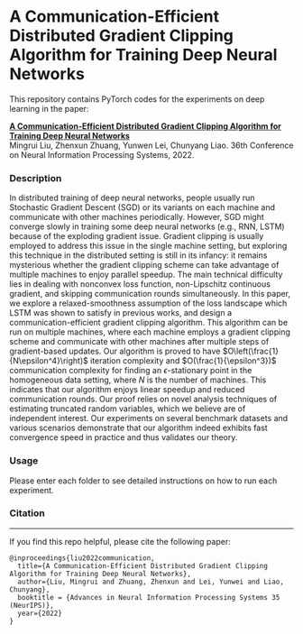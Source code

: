 # A Communication-Efficient Distributed Gradient Clipping Algorithm for Training Deep Neural Networks

This repository contains PyTorch codes for the experiments on deep learning in the paper:

**[A Communication-Efficient Distributed Gradient Clipping Algorithm for Training Deep Neural Networks](https://openreview.net/forum?id=uLhKRH-ovde)**  
Mingrui Liu, Zhenxun Zhuang, Yunwen Lei, Chunyang Liao.
36th Conference on Neural Information Processing Systems, 2022.

### Description
In distributed training of deep neural networks, people usually run Stochastic Gradient Descent (SGD) or its variants on each machine and communicate with other machines periodically. However, SGD might converge slowly in training some deep neural networks (e.g., RNN, LSTM) because of the exploding gradient issue. Gradient clipping is usually employed to address this issue in the single machine setting, but exploring this technique in the distributed setting is still in its infancy: it remains mysterious whether the gradient clipping scheme can take advantage of multiple machines to enjoy parallel speedup. The main technical difficulty lies in dealing with nonconvex loss function, non-Lipschitz continuous gradient, and skipping communication rounds simultaneously. In this paper, we explore a relaxed-smoothness assumption of the loss landscape which LSTM was shown to satisfy in previous works, and design a communication-efficient gradient clipping algorithm. This algorithm can be run on multiple machines, where each machine employs a gradient clipping scheme and communicate with other machines after multiple steps of gradient-based updates. Our algorithm is proved to have $O\left(\frac{1}{N\epsilon^4}\right)$ iteration complexity and $O(\frac{1}{\epsilon^3})$ communication complexity for finding an $\epsilon$-stationary point in the homogeneous data setting, where $N$ is the number of machines. This indicates that our algorithm enjoys linear speedup and reduced communication rounds. Our proof relies on novel analysis techniques of estimating truncated random variables, which we believe are of independent interest. Our experiments on several benchmark datasets and various scenarios demonstrate that our algorithm indeed exhibits fast convergence speed in practice and thus validates our theory.

### Usage
Please enter each folder to see detailed instructions on how to run each experiment.


### Citation
---------
If you find this repo helpful, please cite the following paper:

```
@inproceedings{liu2022communication,
  title={A Communication-Efficient Distributed Gradient Clipping Algorithm for Training Deep Neural Networks},
  author={Liu, Mingrui and Zhuang, Zhenxun and Lei, Yunwei and Liao, Chunyang},
  booktitle = {Advances in Neural Information Processing Systems 35 (NeurIPS)},
  year={2022}
}

```
